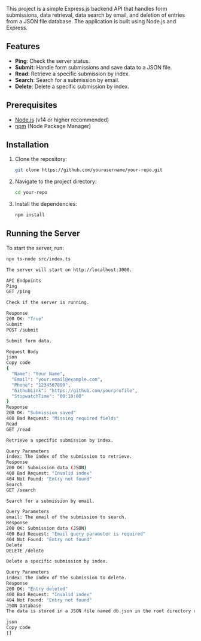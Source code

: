 

This project is a simple Express.js backend API that handles form submissions, data retrieval, data search by email, and deletion of entries from a JSON file database. The application is built using Node.js and Express.

## Features

- **Ping**: Check the server status.
- **Submit**: Handle form submissions and save data to a JSON file.
- **Read**: Retrieve a specific submission by index.
- **Search**: Search for a submission by email.
- **Delete**: Delete a specific submission by index.

## Prerequisites

- [Node.js](https://nodejs.org/) (v14 or higher recommended)
- [npm](https://www.npmjs.com/get-npm) (Node Package Manager)

## Installation

1. Clone the repository:

    ```sh
    git clone https://github.com/yourusername/your-repo.git
    ```

2. Navigate to the project directory:

    ```sh
    cd your-repo
    ```

3. Install the dependencies:

    ```sh
    npm install
    ```

## Running the Server

To start the server, run:

```sh
npx ts-node src/index.ts

The server will start on http://localhost:3000.

API Endpoints
Ping
GET /ping

Check if the server is running.

Response
200 OK: "True"
Submit
POST /submit

Submit form data.

Request Body
json
Copy code
{
  "Name": "Your Name",
  "Email": "your.email@example.com",
  "Phone": "1234567890",
  "GithubLink": "https://github.com/yourprofile",
  "StopwatchTime": "00:10:00"
}
Response
200 OK: "Submission saved"
400 Bad Request: "Missing required fields"
Read
GET /read

Retrieve a specific submission by index.

Query Parameters
index: The index of the submission to retrieve.
Response
200 OK: Submission data (JSON)
400 Bad Request: "Invalid index"
404 Not Found: "Entry not found"
Search
GET /search

Search for a submission by email.

Query Parameters
email: The email of the submission to search.
Response
200 OK: Submission data (JSON)
400 Bad Request: "Email query parameter is required"
404 Not Found: "Entry not found"
Delete
DELETE /delete

Delete a specific submission by index.

Query Parameters
index: The index of the submission to delete.
Response
200 OK: "Entry deleted"
400 Bad Request: "Invalid index"
404 Not Found: "Entry not found"
JSON Database
The data is stored in a JSON file named db.json in the root directory of the project. Ensure that this file exists before starting the server. You can create an empty JSON array in the file as shown below:

json
Copy code
[]
